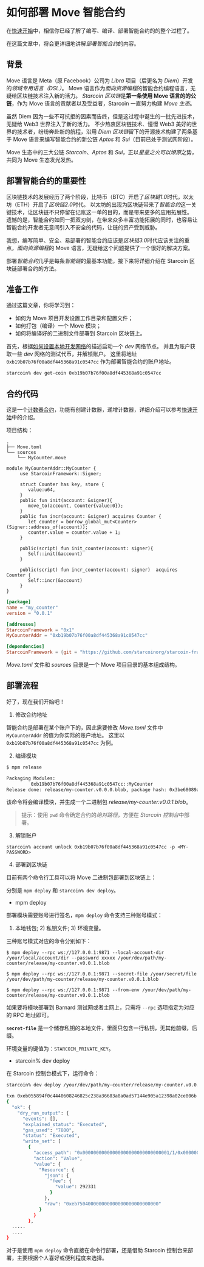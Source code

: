 # 如何部署 Move 智能合约

在[快速开始](./02-quick-start.md)中，相信你已经了解了编写、编译、部署智能合约的的整个过程了。

在这篇文章中，将会更详细地讲解*部署智能合约*的内容。

## 背景

Move 语言是 Meta（原 Facebook）公司为 *Libra* 项目（后更名为 *Diem*）开发的*领域专用语言（DSL）*。
Move 语言作为*面向资源编程*的智能合约编程语言，无疑给区块链技术注入新的活力。
*Starcoin 区块链*是**第一条使用 Move 语言的的公链**，作为 Move 语言的贡献者以及受益者，Starcoin 一直努力构建 *Move 生态*。

虽然 Diem 因为一些不可抗拒的因素而告终，但是这过程中诞生的一批先进技术，无疑给 Web3 世界注入了新的活力。
不少热衷区块链技术、憧憬 Web3 美好的世界的技术者，纷纷奔赴新的航程，沿用 *Diem 区块链*留下的开源技术构建了两条基于 Move 语言来编写智能合约的新公链 *Aptos* 和 *Sui*（目前已处于测试网阶段）。

Move 生态中的三大公链 *Starcoin*、*Aptos* 和 *Sui*，正以*星星之火可以燎原*之势，共同为 Move 生态发光发热。

## 部署智能合约的重要性

区块链技术的发展经历了两个阶段，比特币（BTC）开启了*区块链1.0*时代，以太坊（ETH）开启了*区块链2.0*时代。
以太坊的出现为区块链带来了*智能合约*这一关键技术，让区块链不只停留在记账这一单的目的，而是带来更多的应用拓展性。
遗憾的是，智能合约如同一把双刃剑，在带来众多丰富功能拓展的同时，也容易让智能合约开发者无意间引入不安全的代码，让链的资产受到威胁。

我想，编写简单、安全、易部署的智能合约应该是*区块链3.0*时代应该关注的重点，*面向资源编程*的 Move 语言，无疑给这个问题提供了一个很好的解决方案。

部署*智能合约*几乎是每条*智能链*的最基本功能，接下来将详细介绍在 Starcoin 区块链部署合约的方法。

## 准备工作

通过这篇文章，你将学习到：

- 如何为 Move 项目开发设置工作目录和配置文件；
- 如何打包（编译）一个 Move 模块；
- 如何将编译好的二进制文件部署到 Starcoin 区块链上。

首先，根据[如何设置本地开发网络](../02-getting-started/02-setup/03-dev-network.md)的描述启动一个 *dev* 网络节点。
并且为账户获取一些 *dev* 网络的测试代币，并解锁账户。
这里将地址 `0xb19b07b76f00a8df445368a91c0547cc` 作为部署智能合约的账户地址。

```bash
starcoin% dev get-coin 0xb19b07b76f00a8df445368a91c0547cc
```

## 合约代码

这是一个[计数器合约](https://github.com/starcoinorg/starcoin-cookbook/tree/main/examples/my-counter)，功能有创建计数器，递增计数器，详细介绍可以参考[快速开始](./02-quick-start.md)中的介绍。

项目结构：

```
.
├── Move.toml
└── sources
    └── MyCounter.move
```

```move title="my-counter/sources/MyCounter.move"
module MyCounterAddr::MyCounter {
     use StarcoinFramework::Signer;

     struct Counter has key, store {
        value:u64,
     }
     public fun init(account: &signer){
        move_to(account, Counter{value:0});
     }
     public fun incr(account: &signer) acquires Counter {
        let counter = borrow_global_mut<Counter>(Signer::address_of(account));
        counter.value = counter.value + 1;
     }

     public(script) fun init_counter(account: signer){
        Self::init(&account)
     }

     public(script) fun incr_counter(account: signer)  acquires Counter {
        Self::incr(&account)
     }
}
```

```toml title="my-counter/Move.toml" {7}
[package]
name = "my_counter"
version = "0.0.1"

[addresses]
StarcoinFramework = "0x1"
MyCounterAddr = "0xb19b07b76f00a8df445368a91c0547cc"

[dependencies]
StarcoinFramework = {git = "https://github.com/starcoinorg/starcoin-framework.git", rev="cf1deda180af40a8b3e26c0c7b548c4c290cd7e7"}
```

*Move.toml* 文件和 *sources* 目录是一个 Move 项目目录的基本组成结构。

## 部署流程

好了，现在我们开始吧！

1. 修改合约地址

智能合约是部署在某个账户下的，因此需要修改 *Move.toml* 文件中 `MyCounterAddr` 的值为你实际的账户地址。
这里以 `0xb19b07b76f00a8df445368a91c0547cc` 为例。

2. 编译模块

```bash
$ mpm release

Packaging Modules:
         0xb19b07b76f00a8df445368a91c0547cc::MyCounter
Release done: release/my-counter.v0.0.0.blob, package hash: 0x3be68089a746a7a3d1aaf2e0282a7c73f3724e07d19dbdd5d5514f01ace9a662
```

该命令将会编译模块，并生成一个二进制包 *release/my-counter.v0.0.1.blob*。

> 提示：使用 `pwd` 命令确定合约的*绝对路径*，方便在 *Starcoin 控制台*中部署。

3. 解锁账户

```shell
starcoin% account unlock 0xb19b07b76f00a8df445368a91c0547cc -p <MY-PASSWORD>
```

4. 部署到区块链

目前有两个命令行工具可以将 Move 二进制包部署到区块链上：

分别是 `mpm deploy` 和 `starcoin% dev deploy`。

- mpm deploy

部署模块需要账号进行签名，`mpm deploy` 命令支持三种账号模式：
1) 本地钱包; 2) 私钥文件; 3) 环境变量。

三种账号模式对应的命令分别如下：

```
$ mpm deploy --rpc ws://127.0.0.1:9871 --local-account-dir /your/local/account/dir --password xxxxx /your/dev/path/my-counter/release/my-counter.v0.0.1.blob

$ mpm deploy --rpc ws://127.0.0.1:9871 --secret-file /your/secret/file /your/dev/path/my-counter/release/my-counter.v0.0.1.blob

$ mpm deploy --rpc ws://127.0.0.1:9871 --from-env /your/dev/path/my-counter/release/my-counter.v0.0.1.blob
```

如果要将模块部署到 Barnard 测试网或者主网上，只需将 `--rpc` 选项指定为对应的 RPC 地址即可。

**`secret-file`** 是一个储存私钥的本地文件，里面只包含一行私钥，无其他前缀，后缀。

环境变量的键值为：`STARCOIN_PRIVATE_KEY`。

- starcoin% dev deploy 

在 Starcoin 控制台模式下，运行命令：

```bash
starcoin% dev deploy /your/dev/path/my-counter/release/my-counter.v0.0.1.blob -s 0xb19b07b76f00a8df445368a91c0547cc -b

txn 0xeb055894f0c4440608246825c238a36683a8a0ad57144e905a12398a02ce806b submitted.
{
  "ok": {
    "dry_run_output": {
      "events": [],
      "explained_status": "Executed",
      "gas_used": "7800",
      "status": "Executed",
      "write_set": [
        {
          "access_path": "0x00000000000000000000000000000001/1/0x00000000000000000000000000000001::TransactionFee::TransactionFee<0x00000000000000000000000000000001::STC::STC>",
          "action": "Value",
          "value": {
            "Resource": {
              "json": {
                "fee": {
                  "value": 292331
                }
              },
              "raw": "0xeb750400000000000000000000000000"
            }
          }
        },
  .....
  ....
}
```

对于是使用 `mpm deploy` 命令直接在命令行部署，还是借助 Starcoin 控制台来部署，主要根据个人喜好或便利程度来选择。

